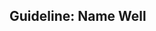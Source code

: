 <div id="title">

## Guideline: Name Well
</div>

<div id="body">

<include src="introduction/unit-inParent-asPanel.md" boilerplate />
<include src="basic/container-inParent-asPanel.md" boilerplate />
<include src="intermediate/container-inParent-asPanel.md" boilerplate />

</div>